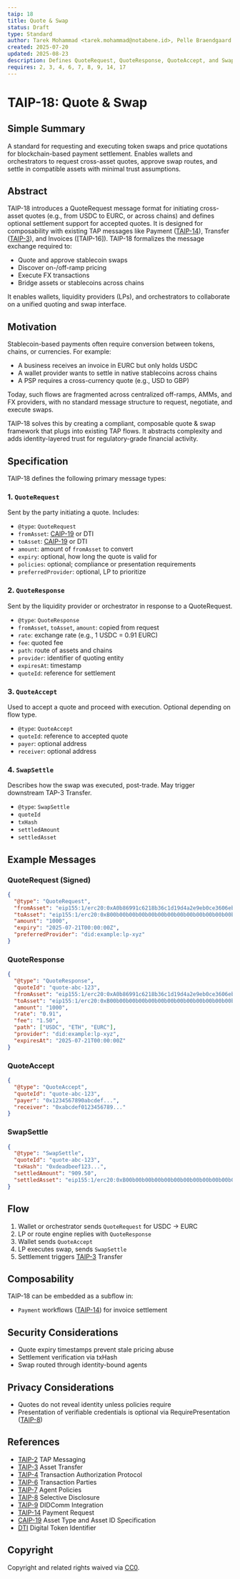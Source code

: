 ```yaml
---
taip: 18
title: Quote & Swap
status: Draft
type: Standard
author: Tarek Mohammad <tarek.mohammad@notabene.id>, Pelle Braendgaard <pelle@notabene.id>
created: 2025-07-20
updated: 2025-08-23
description: Defines QuoteRequest, QuoteResponse, QuoteAccept, and SwapSettle message types for requesting and executing token swaps and price quotations. Enables cross-asset quotes, swap route approval, and settlement with minimal trust assumptions while maintaining composability with existing TAP messages.
requires: 2, 3, 4, 6, 7, 8, 9, 14, 17
---
```


# TAIP-18: Quote & Swap

## Simple Summary

A standard for requesting and executing token swaps and price quotations for blockchain-based payment settlement. Enables wallets and orchestrators to request cross-asset quotes, approve swap routes, and settle in compatible assets with minimal trust assumptions.

## Abstract

TAIP-18 introduces a QuoteRequest message format for initiating cross-asset quotes (e.g., from USDC to EURC, or across chains) and defines optional settlement support for accepted quotes. It is designed for composability with existing TAP messages like Payment ([TAIP-14]), Transfer ([TAIP-3]), and Invoices ([TAIP-16]). TAIP-18 formalizes the message exchange required to:

* Quote and approve stablecoin swaps
* Discover on-/off-ramp pricing
* Execute FX transactions
* Bridge assets or stablecoins across chains

It enables wallets, liquidity providers (LPs), and orchestrators to collaborate on a unified quoting and swap interface.

## Motivation

Stablecoin-based payments often require conversion between tokens, chains, or currencies. For example:

* A business receives an invoice in EURC but only holds USDC
* A wallet provider wants to settle in native stablecoins across chains
* A PSP requires a cross-currency quote (e.g., USD to GBP)

Today, such flows are fragmented across centralized off-ramps, AMMs, and FX providers, with no standard message structure to request, negotiate, and execute swaps.

TAIP-18 solves this by creating a compliant, composable quote & swap framework that plugs into existing TAP flows. It abstracts complexity and adds identity-layered trust for regulatory-grade financial activity.

## Specification

TAIP-18 defines the following primary message types:

### 1. `QuoteRequest`

Sent by the party initiating a quote. Includes:

* `@type`: `QuoteRequest`
* `fromAsset`: [CAIP-19] or DTI
* `toAsset`: [CAIP-19] or DTI
* `amount`: amount of `fromAsset` to convert
* `expiry`: optional, how long the quote is valid for
* `policies`: optional; compliance or presentation requirements
* `preferredProvider`: optional, LP to prioritize

### 2. `QuoteResponse`

Sent by the liquidity provider or orchestrator in response to a QuoteRequest.

* `@type`: `QuoteResponse`
* `fromAsset`, `toAsset`, `amount`: copied from request
* `rate`: exchange rate (e.g., 1 USDC = 0.91 EURC)
* `fee`: quoted fee
* `path`: route of assets and chains
* `provider`: identifier of quoting entity
* `expiresAt`: timestamp
* `quoteId`: reference for settlement

### 3. `QuoteAccept`

Used to accept a quote and proceed with execution. Optional depending on flow type.

* `@type`: `QuoteAccept`
* `quoteId`: reference to accepted quote
* `payer`: optional address
* `receiver`: optional address

### 4. `SwapSettle`

Describes how the swap was executed, post-trade. May trigger downstream TAP-3 Transfer.

* `@type`: `SwapSettle`
* `quoteId`
* `txHash`
* `settledAmount`
* `settledAsset`

## Example Messages

### QuoteRequest (Signed)

```json
{
  "@type": "QuoteRequest",
  "fromAsset": "eip155:1/erc20:0xA0b86991c6218b36c1d19d4a2e9eb0ce3606eb48",
  "toAsset": "eip155:1/erc20:0xB00b00b00b00b00b00b00b00b00b00b00b00b00b",
  "amount": "1000",
  "expiry": "2025-07-21T00:00:00Z",
  "preferredProvider": "did:example:lp-xyz"
}
```

### QuoteResponse

```json
{
  "@type": "QuoteResponse",
  "quoteId": "quote-abc-123",
  "fromAsset": "eip155:1/erc20:0xA0b86991c6218b36c1d19d4a2e9eb0ce3606eb48",
  "toAsset": "eip155:1/erc20:0xB00b00b00b00b00b00b00b00b00b00b00b00b00b",
  "amount": "1000",
  "rate": "0.91",
  "fee": "1.50",
  "path": ["USDC", "ETH", "EURC"],
  "provider": "did:example:lp-xyz",
  "expiresAt": "2025-07-21T00:00:00Z"
}
```

### QuoteAccept

```json
{
  "@type": "QuoteAccept",
  "quoteId": "quote-abc-123",
  "payer": "0x1234567890abcdef...",
  "receiver": "0xabcdef0123456789..."
}
```

### SwapSettle

```json
{
  "@type": "SwapSettle",
  "quoteId": "quote-abc-123",
  "txHash": "0xdeadbeef123...",
  "settledAmount": "909.50",
  "settledAsset": "eip155:1/erc20:0xB00b00b00b00b00b00b00b00b00b00b00b00b00b"
}
```

## Flow

1. Wallet or orchestrator sends `QuoteRequest` for USDC → EURC
2. LP or route engine replies with `QuoteResponse`
3. Wallet sends `QuoteAccept`
4. LP executes swap, sends `SwapSettle`
5. Settlement triggers [TAIP-3] Transfer

## Composability

TAIP-18 can be embedded as a subflow in:

* `Payment` workflows ([TAIP-14]) for invoice settlement

## Security Considerations

* Quote expiry timestamps prevent stale pricing abuse
* Settlement verification via txHash
* Swap routed through identity-bound agents

## Privacy Considerations

* Quotes do not reveal identity unless policies require
* Presentation of verifiable credentials is optional via RequirePresentation ([TAIP-8])

## References

* [TAIP-2] TAP Messaging
* [TAIP-3] Asset Transfer
* [TAIP-4] Transaction Authorization Protocol
* [TAIP-6] Transaction Parties
* [TAIP-7] Agent Policies
* [TAIP-8] Selective Disclosure
* [TAIP-9] DIDComm Integration
* [TAIP-14] Payment Request
* [CAIP-19] Asset Type and Asset ID Specification
* [DTI] Digital Token Identifier

[TAIP-2]: ./taip-2
[TAIP-3]: ./taip-3
[TAIP-4]: ./taip-4
[TAIP-6]: ./taip-6
[TAIP-7]: ./taip-7
[TAIP-8]: ./taip-8
[TAIP-9]: ./taip-9
[TAIP-14]: ./taip-14
[CAIP-19]: https://chainagnostic.org/CAIPs/caip-19
[DTI]: https://www.dtif.org/

## Copyright

Copyright and related rights waived via [CC0](../LICENSE).
